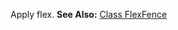 Apply flex.
**See Also:** [Class FlexFence](/grunt-build-include/classes/src_modules_fences.flexfence.html)  